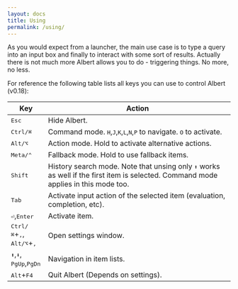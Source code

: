 ```yaml
---
layout: docs
title: Using
permalink: /using/
---
```


As you would expect from a launcher, the main use case is to type a query into an input box and finally to interact with some sort of results. Actually there is not much more Albert allows you to do - triggering things. No more, no less.

For reference the following table lists all keys you can use to control Albert (v0.18):

Key  | Action
------------- | -------------
<kbd>Esc</kbd> | Hide Albert.
<kbd>Ctrl/⌘</kbd> | Command mode. <kbd>H</kbd>,<kbd>J</kbd>,<kbd>K</kbd>,<kbd>L</kbd>,<kbd>N</kbd>,<kbd>P</kbd> to navigate. <kbd>O</kbd> to activate.
<kbd>Alt/⌥</kbd>  | Action mode. Hold to activate alternative actions.
<kbd>Meta/⌃</kbd>  | Fallback mode. Hold to use fallback items.
<kbd>Shift</kbd> | History search mode. Note that unsing only <kbd>⬆</kbd> works as well if the first item is selected. Command mode applies in this mode too.
<kbd>Tab</kbd> | Activate input action of the selected item (evaluation, completion, etc).
<kbd>⏎</kbd>,<kbd>Enter</kbd> | Activate item.
<kbd>Ctrl/⌘</kbd>+<kbd>,</kbd>,<br><kbd>Alt/⌥</kbd>+<kbd>,</kbd>| Open settings window.
<kbd>⬆</kbd>,<kbd>⬇</kbd>,<br><kbd>PgUp</kbd>,<kbd>PgDn</kbd> | Navigation in item lists.
<kbd>Alt</kbd>+<kbd>F4</kbd> | Quit Albert (Depends on settings).
